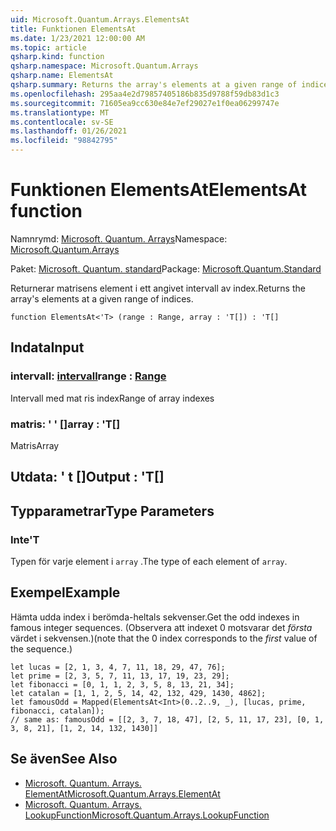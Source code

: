 ```yaml
---
uid: Microsoft.Quantum.Arrays.ElementsAt
title: Funktionen ElementsAt
ms.date: 1/23/2021 12:00:00 AM
ms.topic: article
qsharp.kind: function
qsharp.namespace: Microsoft.Quantum.Arrays
qsharp.name: ElementsAt
qsharp.summary: Returns the array's elements at a given range of indices.
ms.openlocfilehash: 295aa4e2d79857405186b835d9788f59db83d1c3
ms.sourcegitcommit: 71605ea9cc630e84e7ef29027e1f0ea06299747e
ms.translationtype: MT
ms.contentlocale: sv-SE
ms.lasthandoff: 01/26/2021
ms.locfileid: "98842795"
---
```

# <a name="elementsat-function"></a><span data-ttu-id="85bcb-102">Funktionen ElementsAt</span><span class="sxs-lookup"><span data-stu-id="85bcb-102">ElementsAt function</span></span>

<span data-ttu-id="85bcb-103">Namnrymd: [Microsoft. Quantum. Arrays](xref:Microsoft.Quantum.Arrays)</span><span class="sxs-lookup"><span data-stu-id="85bcb-103">Namespace: [Microsoft.Quantum.Arrays](xref:Microsoft.Quantum.Arrays)</span></span>

<span data-ttu-id="85bcb-104">Paket: [Microsoft. Quantum. standard](https://nuget.org/packages/Microsoft.Quantum.Standard)</span><span class="sxs-lookup"><span data-stu-id="85bcb-104">Package: [Microsoft.Quantum.Standard](https://nuget.org/packages/Microsoft.Quantum.Standard)</span></span>


<span data-ttu-id="85bcb-105">Returnerar matrisens element i ett angivet intervall av index.</span><span class="sxs-lookup"><span data-stu-id="85bcb-105">Returns the array's elements at a given range of indices.</span></span>

```qsharp
function ElementsAt<'T> (range : Range, array : 'T[]) : 'T[]
```


## <a name="input"></a><span data-ttu-id="85bcb-106">Indata</span><span class="sxs-lookup"><span data-stu-id="85bcb-106">Input</span></span>

### <a name="range--range"></a><span data-ttu-id="85bcb-107">intervall: [intervall](xref:microsoft.quantum.lang-ref.range)</span><span class="sxs-lookup"><span data-stu-id="85bcb-107">range : [Range](xref:microsoft.quantum.lang-ref.range)</span></span>

<span data-ttu-id="85bcb-108">Intervall med mat ris index</span><span class="sxs-lookup"><span data-stu-id="85bcb-108">Range of array indexes</span></span>


### <a name="array--t"></a><span data-ttu-id="85bcb-109">matris: ' ' []</span><span class="sxs-lookup"><span data-stu-id="85bcb-109">array : 'T[]</span></span>

<span data-ttu-id="85bcb-110">Matris</span><span class="sxs-lookup"><span data-stu-id="85bcb-110">Array</span></span>



## <a name="output--t"></a><span data-ttu-id="85bcb-111">Utdata: ' t []</span><span class="sxs-lookup"><span data-stu-id="85bcb-111">Output : 'T[]</span></span>



## <a name="type-parameters"></a><span data-ttu-id="85bcb-112">Typparametrar</span><span class="sxs-lookup"><span data-stu-id="85bcb-112">Type Parameters</span></span>

### <a name="t"></a><span data-ttu-id="85bcb-113">Inte</span><span class="sxs-lookup"><span data-stu-id="85bcb-113">'T</span></span>

<span data-ttu-id="85bcb-114">Typen för varje element i `array` .</span><span class="sxs-lookup"><span data-stu-id="85bcb-114">The type of each element of `array`.</span></span>

## <a name="example"></a><span data-ttu-id="85bcb-115">Exempel</span><span class="sxs-lookup"><span data-stu-id="85bcb-115">Example</span></span>

<span data-ttu-id="85bcb-116">Hämta udda index i berömda-heltals sekvenser.</span><span class="sxs-lookup"><span data-stu-id="85bcb-116">Get the odd indexes in famous integer sequences.</span></span> <span data-ttu-id="85bcb-117">(Observera att indexet 0 motsvarar det _första_ värdet i sekvensen.)</span><span class="sxs-lookup"><span data-stu-id="85bcb-117">(note that the 0 index corresponds to the _first_ value of the sequence.)</span></span>

```qsharp
let lucas = [2, 1, 3, 4, 7, 11, 18, 29, 47, 76];
let prime = [2, 3, 5, 7, 11, 13, 17, 19, 23, 29];
let fibonacci = [0, 1, 1, 2, 3, 5, 8, 13, 21, 34];
let catalan = [1, 1, 2, 5, 14, 42, 132, 429, 1430, 4862];
let famousOdd = Mapped(ElementsAt<Int>(0..2..9, _), [lucas, prime, fibonacci, catalan]);
// same as: famousOdd = [[2, 3, 7, 18, 47], [2, 5, 11, 17, 23], [0, 1, 3, 8, 21], [1, 2, 14, 132, 1430]]
```

## <a name="see-also"></a><span data-ttu-id="85bcb-118">Se även</span><span class="sxs-lookup"><span data-stu-id="85bcb-118">See Also</span></span>

- [<span data-ttu-id="85bcb-119">Microsoft. Quantum. Arrays. ElementAt</span><span class="sxs-lookup"><span data-stu-id="85bcb-119">Microsoft.Quantum.Arrays.ElementAt</span></span>](xref:Microsoft.Quantum.Arrays.ElementAt)
- [<span data-ttu-id="85bcb-120">Microsoft. Quantum. Arrays. LookupFunction</span><span class="sxs-lookup"><span data-stu-id="85bcb-120">Microsoft.Quantum.Arrays.LookupFunction</span></span>](xref:Microsoft.Quantum.Arrays.LookupFunction)